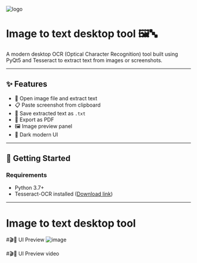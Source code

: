 ![logo](https://github.com/user-attachments/assets/d3207a9e-0eda-46a6-b3b4-c2c04b143960)
# Image to text desktop tool 🖼️🔤

A modern desktop OCR (Optical Character Recognition) tool built using PyQt5 and Tesseract to extract text from images or screenshots.

---

## ✨ Features
- 📁 Open image file and extract text
- 📋 Paste screenshot from clipboard
- 💾 Save extracted text as `.txt`
- 📄 Export as PDF
- 🖼️ Image preview panel
- 🌙 Dark modern UI

---

## 🚀 Getting Started

### Requirements
- Python 3.7+
- Tesseract-OCR installed ([Download link](https://github.com/UB-Mannheim/tesseract/wiki))

---

# Image to text desktop tool 
#🎬👀 UI Preview
![image](https://github.com/user-attachments/assets/aa377794-737b-4a32-9071-b1ed6530c9f5)

#🎬👀 UI Preview video
